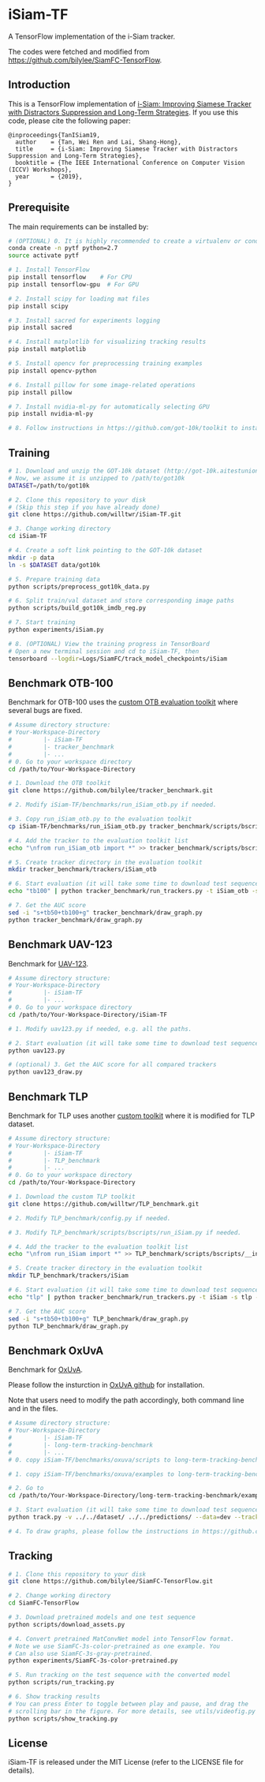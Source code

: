 # iSiam-TF
A TensorFlow implementation of the i-Siam tracker.

The codes were fetched and modified from https://github.com/bilylee/SiamFC-TensorFlow.

## Introduction

This is a TensorFlow implementation of [i-Siam: Improving Siamese Tracker with Distractors Suppression and Long-Term Strategies](na). If you use this code, please cite the following paper:

```
@inproceedings{TanISiam19,
  author    = {Tan, Wei Ren and Lai, Shang-Hong},
  title     = {i-Siam: Improving Siamese Tracker with Distractors Suppression and Long-Term Strategies},
  booktitle = {The IEEE International Conference on Computer Vision (ICCV) Workshops},
  year      = {2019},
}
```

## Prerequisite
The main requirements can be installed by:
```bash
# (OPTIONAL) 0. It is highly recommended to create a virtualenv or conda environment
conda create -n pytf python=2.7
source activate pytf

# 1. Install TensorFlow
pip install tensorflow    # For CPU
pip install tensorflow-gpu  # For GPU

# 2. Install scipy for loading mat files
pip install scipy

# 3. Install sacred for experiments logging
pip install sacred

# 4. Install matplotlib for visualizing tracking results
pip install matplotlib

# 5. Install opencv for preprocessing training examples
pip install opencv-python

# 6. Install pillow for some image-related operations
pip install pillow

# 7. Install nvidia-ml-py for automatically selecting GPU
pip install nvidia-ml-py

# 8. Follow instructions in https://github.com/got-10k/toolkit to install GOT-10k toolkits. 
```

## Training
```bash
# 1. Download and unzip the GOT-10k dataset (http://got-10k.aitestunion.com/)
# Now, we assume it is unzipped to /path/to/got10k
DATASET=/path/to/got10k

# 2. Clone this repository to your disk 
# (Skip this step if you have already done)
git clone https://github.com/willtwr/iSiam-TF.git

# 3. Change working directory
cd iSiam-TF

# 4. Create a soft link pointing to the GOT-10k dataset
mkdir -p data
ln -s $DATASET data/got10k

# 5. Prepare training data
python scripts/preprocess_got10k_data.py

# 6. Split train/val dataset and store corresponding image paths
python scripts/build_got10k_imdb_reg.py

# 7. Start training
python experiments/iSiam.py

# 8. (OPTIONAL) View the training progress in TensorBoard
# Open a new terminal session and cd to iSiam-TF, then
tensorboard --logdir=Logs/SiamFC/track_model_checkpoints/iSiam
```

## Benchmark OTB-100
Benchmark for OTB-100 uses the [custom OTB evaluation toolkit](https://github.com/bilylee/tracker_benchmark) where several bugs are fixed. 

```bash
# Assume directory structure:
# Your-Workspace-Directory
#         |- iSiam-TF
#         |- tracker_benchmark
#         |- ...
# 0. Go to your workspace directory
cd /path/to/Your-Workspace-Directory

# 1. Download the OTB toolkit
git clone https://github.com/bilylee/tracker_benchmark.git

# 2. Modify iSiam-TF/benchmarks/run_iSiam_otb.py if needed. 

# 3. Copy run_iSiam_otb.py to the evaluation toolkit
cp iSiam-TF/benchmarks/run_iSiam_otb.py tracker_benchmark/scripts/bscripts

# 4. Add the tracker to the evaluation toolkit list
echo "\nfrom run_iSiam_otb import *" >> tracker_benchmark/scripts/bscripts/__init__.py

# 5. Create tracker directory in the evaluation toolkit
mkdir tracker_benchmark/trackers/iSiam_otb

# 6. Start evaluation (it will take some time to download test sequences).
echo "tb100" | python tracker_benchmark/run_trackers.py -t iSiam_otb -s tb100 -e OPE

# 7. Get the AUC score
sed -i "s+tb50+tb100+g" tracker_benchmark/draw_graph.py
python tracker_benchmark/draw_graph.py
```

## Benchmark UAV-123
Benchmark for [UAV-123](https://uav123.org/).

```bash
# Assume directory structure:
# Your-Workspace-Directory
#         |- iSiam-TF
#         |- ...
# 0. Go to your workspace directory
cd /path/to/Your-Workspace-Directory/iSiam-TF

# 1. Modify uav123.py if needed, e.g. all the paths. 

# 2. Start evaluation (it will take some time to download test sequences).
python uav123.py

# (optional) 3. Get the AUC score for all compared trackers
python uav123_draw.py
```

## Benchmark TLP
Benchmark for TLP uses another [custom toolkit](https://github.com/willtwr/TLP_benchmark.git) where it is modified for TLP dataset. 

```bash
# Assume directory structure:
# Your-Workspace-Directory
#         |- iSiam-TF
#         |- TLP_benchmark
#         |- ...
# 0. Go to your workspace directory
cd /path/to/Your-Workspace-Directory

# 1. Download the custom TLP toolkit
git clone https://github.com/willtwr/TLP_benchmark.git

# 2. Modify TLP_benchmark/config.py if needed. 

# 3. Modify TLP_benchmark/scripts/bscripts/run_iSiam.py if needed. 

# 4. Add the tracker to the evaluation toolkit list
echo "\nfrom run_iSiam import *" >> TLP_benchmark/scripts/bscripts/__init__.py

# 5. Create tracker directory in the evaluation toolkit
mkdir TLP_benchmark/trackers/iSiam

# 6. Start evaluation (it will take some time to download test sequences).
echo "tlp" | python tracker_benchmark/run_trackers.py -t iSiam -s tlp -e OPE

# 7. Get the AUC score
sed -i "s+tb50+tb100+g" TLP_benchmark/draw_graph.py
python TLP_benchmark/draw_graph.py
```

## Benchmark OxUvA
Benchmark for [OxUvA](https://oxuva.github.io/long-term-tracking-benchmark/).

Please follow the insturction in [OxUvA github](https://github.com/oxuva/long-term-tracking-benchmark.git) for installation.

Note that users need to modify the path accordingly, both command line and in the files.

```bash
# Assume directory structure:
# Your-Workspace-Directory
#         |- iSiam-TF
#         |- long-term-tracking-benchmark
#         |- ...
# 0. copy iSiam-TF/benchmarks/oxuva/scripts to long-term-tracking-benchmark/

# 1. copy iSiam-TF/benchmarks/oxuva/examples to long-term-tracking-benchmark/examples

# 2. Go to 
cd /path/to/Your-Workspace-Directory/long-term-tracking-benchmark/examples

# 3. Start evaluation (it will take some time to download test sequences).
python track.py -v ../../dataset/ ../../predictions/ --data=dev --tracker=iSiam

# 4. To draw graphs, please follow the instructions in https://github.com/oxuva/long-term-tracking-benchmark.git
```

## Tracking
```bash
# 1. Clone this repository to your disk
git clone https://github.com/bilylee/SiamFC-TensorFlow.git

# 2. Change working directory
cd SiamFC-TensorFlow

# 3. Download pretrained models and one test sequence 
python scripts/download_assets.py

# 4. Convert pretrained MatConvNet model into TensorFlow format.
# Note we use SiamFC-3s-color-pretrained as one example. You
# Can also use SiamFC-3s-gray-pretrained. 
python experiments/SiamFC-3s-color-pretrained.py

# 5. Run tracking on the test sequence with the converted model
python scripts/run_tracking.py

# 6. Show tracking results
# You can press Enter to toggle between play and pause, and drag the 
# scrolling bar in the figure. For more details, see utils/videofig.py
python scripts/show_tracking.py
```

## License
iSiam-TF is released under the MIT License (refer to the LICENSE file for details).
